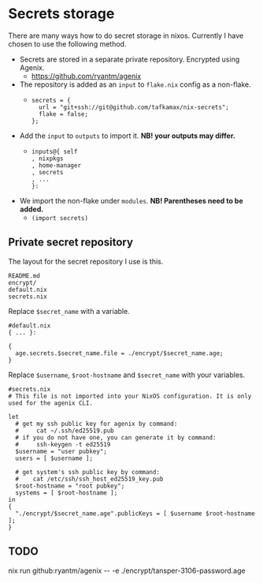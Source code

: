 # Secrets storage

There are many ways how to do secret storage in nixos. Currently I have chosen to use the following method.

- Secrets are stored in a separate private repository. Encrypted using Agenix.
  - https://github.com/ryantm/agenix
- The repository is added as an `input` to `flake.nix` config as a non-flake.
  - ```    # secrets in a separate repository.
    secrets = {
      url = "git+ssh://git@github.com/tafkamax/nix-secrets";
      flake = false;
    };
    ```
- Add the `input` to `outputs` to import it. **NB! your outputs may differ.**
  - ```  outputs =
    inputs@{ self
    , nixpkgs
    , home-manager
    , secrets
    , ...
    }:
    ```
- We import the non-flake under `modules`. **NB! Parentheses need to be added.**
  - `(import secrets)`

## Private secret repository

The layout for the secret repository I use is this.

```
README.md
encrypt/
default.nix
secrets.nix
```

Replace `$secret_name` with a variable.

```
#default.nix
{ ... }:

{
  age.secrets.$secret_name.file = ./encrypt/$secret_name.age;
}
```

Replace `$username`, `$root-hostname` and `$secret_name` with your variables.

```
#secrets.nix
# This file is not imported into your NixOS configuration. It is only used for the agenix CLI.

let
  # get my ssh public key for agenix by command:
  #     cat ~/.ssh/ed25519.pub
  # if you do not have one, you can generate it by command:
  #     ssh-keygen -t ed25519
  $username = "user pubkey";
  users = [ $username ];

  # get system's ssh public key by command:
  #    cat /etc/ssh/ssh_host_ed25519_key.pub
  $root-hostname = "root pubkey";
  systems = [ $root-hostname ];
in
{
  "./encrypt/$secret_name.age".publicKeys = [ $username $root-hostname ];
}
```

## TODO

nix run github:ryantm/agenix -- -e ./encrypt/tansper-3106-password.age
